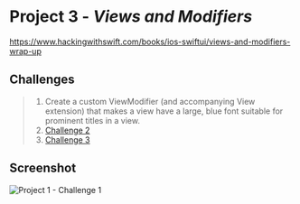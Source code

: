 # Project 3 - *Views and Modifiers*
https://www.hackingwithswift.com/books/ios-swiftui/views-and-modifiers-wrap-up

## Challenges

> 1. Create a custom ViewModifier (and accompanying View extension) that makes a view have a large, blue font suitable for prominent titles in a view.
> 2. [Challenge 2](https://github.com/solitaryewe/100-Days-of-SwiftUI/tree/main/Project-03/Challenge-2)
> 3. [Challenge 3](https://github.com/solitaryewe/100-Days-of-SwiftUI/tree/main/Project-03/Challenge-3)

## Screenshot

![Project 1 - Challenge 1](https://github.com/solitaryewe/100-Days-of-SwiftUI/blob/main/Project-03/Screenshots/Project3-challenge1-large.png)
